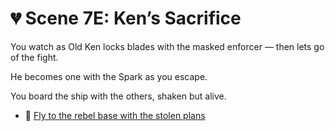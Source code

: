 
# 💔 Scene 7E: Ken’s Sacrifice

You watch as Old Ken locks blades with the masked enforcer — then lets go of the fight.

He becomes one with the Spark as you escape.

You board the ship with the others, shaken but alive.

- 🌠 [Fly to the rebel base with the stolen plans](../space-battles/8A.md)
